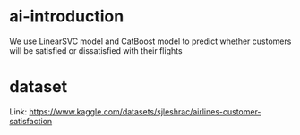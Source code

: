 # ai-introduction
We use LinearSVC model and CatBoost model to predict whether customers will be satisfied or dissatisfied with their flights
# dataset
Link: https://www.kaggle.com/datasets/sjleshrac/airlines-customer-satisfaction
